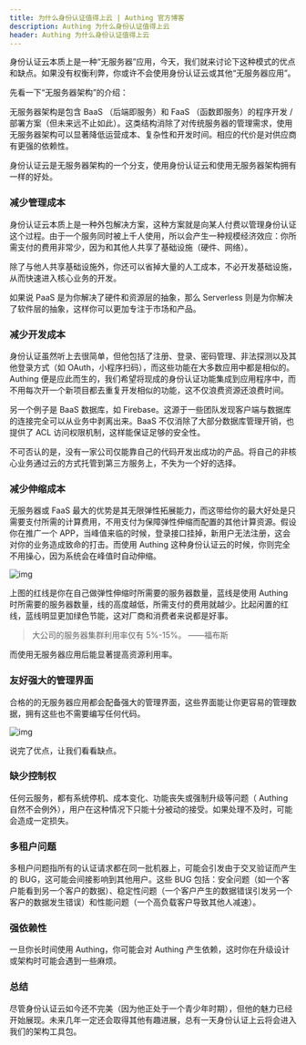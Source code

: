 ```yaml
---
title: 为什么身份认证值得上云 | Authing 官方博客
description: Authing 为什么身份认证值得上云
header: Authing 为什么身份认证值得上云
---
```


身份认证云本质上是一种“无服务器”应用，今天，我们就来讨论下这种模式的优点和缺点。如果没有权衡利弊，你或许不会使用身份认证云或其他“无服务器应用”。

<!-- more -->

先看一下“无服务器架构”的介绍：

无服务器架构是包含 BaaS （后端即服务）和 FaaS （函数即服务）的程序开发 /部署方案（但未来远不止如此）。这类结构消除了对传统服务器的管理需求，使用无服务器架构可以显著降低运营成本、复杂性和开发时间。相应的代价是对供应商有更强的依赖性。

身份认证云是无服务器架构的一个分支，使用身份认证云和使用无服务器架构拥有一样的好处。

### 减少管理成本

身份认证云本质上是一种外包解决方案，这种方案就是向某人付费以管理身份认证这个过程。由于一个服务同时被上千人使用，所以会产生一种规模经济效应：你所需支付的费用非常少，因为和其他人共享了基础设施（硬件、网络）。

除了与他人共享基础设施外，你还可以省掉大量的人工成本，不必开发基础设施，从而快速进入核心业务的开发。

如果说 PaaS 是为你解决了硬件和资源层的抽象，那么 Serverless 则是为你解决了软件层的抽象，这样你可以更加专注于市场和产品。

### 减少开发成本

身份认证虽然听上去很简单，但他包括了注册、登录、密码管理、非法探测以及其他登录方式（如 OAuth，小程序扫码），而这些功能在大多数应用中都是相似的。Authing 便是应此而生的，我们希望将现成的身份认证功能集成到应用程序中，而不用每次开一个新项目都去重复开发相似的功能，这不仅浪费资源还浪费时间。

另一个例子是 BaaS 数据库，如 Firebase。这源于一些团队发现客户端与数据库的连接完全可以从业务中剥离出来。BaaS 不仅消除了大部分数据库管理开销，也提供了 ACL 访问权限机制，这样能保证足够的安全性。

不可否认的是，没有一家公司仅能靠自己的代码开发出成功的产品。将自己的非核心业务通过云的方式托管到第三方服务上，不失为一个好的选择。

### 减少伸缩成本

无服务器或 FaaS 最大的优势是其无限弹性拓展能力，而这带给你的最大好处是只需要支付所需的计算费用，不用支付为保障弹性伸缩而配置的其他计算资源。假设你在推广一个 APP，当峰值来临的时候，登录接口挂掉，新用户无法注册，这会对你的业务造成致命的打击。而使用 Authing 这种身份认证云的时候，你则完全不用操心，因为系统会在峰值时自动伸缩。

![img](https://usercontents.authing.cn/640.webp)

上图的红线是你在自己做弹性伸缩时所需要的服务器数量，蓝线是使用 Authing 时所需要的服务器数量，线的高度越低，所需支付的费用就越少。比起闲置的红线，蓝线明显更加绿色节能，这对厂商和消费者来说都是好事。

> 大公司的服务器集群利用率仅有 5%-15%。
> ——福布斯

而使用无服务器应用后能显著提高资源利用率。

### 友好强大的管理界面

合格的的无服务器应用都会配备强大的管理界面，这些界面能让你更容易的管理数据，拥有这些也不需要编写任何代码。

![img](https://usercontents.authing.cn/db.webp)

说完了优点，让我们看看缺点。

### 缺少控制权

任何云服务，都有系统停机、成本变化、功能丧失或强制升级等问题（ Authing 自然不会例外），用户在这种情况下只能十分被动的接受。如果处理不及时，可能会造成一定损失。

### 多租户问题

多租户问题指所有的认证请求都在同一批机器上，可能会引发由于交叉验证而产生的 BUG，这可能会间接影响到其他用户。这些 BUG 包括：安全问题（如一个客户能看到另一个客户的数据）、稳定性问题（一个客户产生的数据错误引发另一个客户的数据发生错误）和性能问题（一个高负载客户导致其他人减速）。

### 强依赖性

一旦你长时间使用 Authing，你可能会对 Authing 产生依赖，这时你在升级设计或架构时可能会遇到一些麻烦。

### 总结

尽管身份认证云如今还不完美（因为他正处于一个青少年时期），但他的魅力已经开始展现。未来几年一定还会取得其他有趣进展，总有一天身份认证上云将会进入我们的架构工具包。